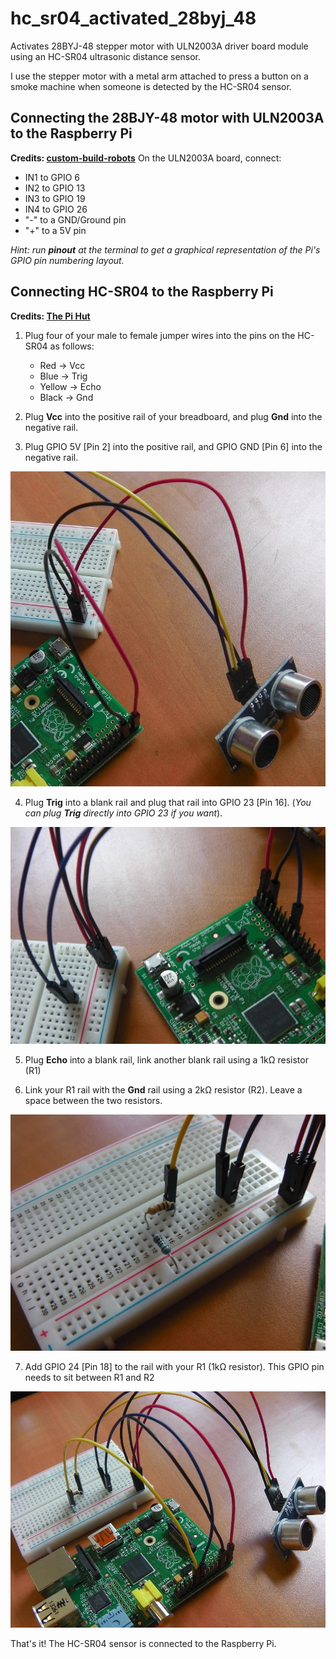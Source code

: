 # hc_sr04_activated_28byj_48
Activates 28BYJ-48 stepper motor with ULN2003A driver board module using an HC-SR04 ultrasonic distance sensor. 

I use the stepper motor with a metal arm attached to press a button on a smoke machine when someone is detected by the HC-SR04 sensor.

## Connecting the 28BJY-48 motor with ULN2003A to the Raspberry Pi
**Credits: [custom-build-robots](https://github.com/custom-build-robots/Stepper-motor-28BYJ-48-Raspberry-Pi/commit/d8f6b5f3ee4d6b22d3fe40d81d0be09287c97c89)**
On the ULN2003A board, connect:
- IN1 to GPIO 6
- IN2 to GPIO 13
- IN3 to GPIO 19
- IN4 to GPIO 26
- "-" to a GND/Ground pin
- "+" to a 5V pin

*Hint: run **pinout** at the terminal to get a graphical representation of the Pi's GPIO pin numbering layout.*

## Connecting HC-SR04 to the Raspberry Pi
**Credits: [The Pi Hut](https://thepihut.com/blogs/raspberry-pi-tutorials/hc-sr04-ultrasonic-range-sensor-on-the-raspberry-pi)**

1. Plug four of your male to female jumper wires into the pins on the HC-SR04 as follows:
   - Red -> Vcc
   - Blue -> Trig
   - Yellow -> Echo
   - Black -> Gnd

2. Plug **Vcc** into the positive rail of your breadboard, and plug **Gnd** into the negative rail.

3. Plug GPIO 5V [Pin 2] into the positive rail, and GPIO GND [Pin 6] into the negative rail.

![Alt text](https://github.com/frankenwino/hc_sr04_activated_28byj_48/raw/master/hc_sr04_activated_28byj_48/images/3.%20hc-sr04-tut-4_1024x1024.jpg)

4. Plug **Trig** into a blank rail and plug that rail into GPIO 23 [Pin 16]. (*You can plug **Trig** directly into GPIO 23 if you want*).

![Alt text](https://github.com/frankenwino/hc_sr04_activated_28byj_48/raw/master/hc_sr04_activated_28byj_48/images/4.%20hc-sr04-tut-5_1024x1024.jpg)

5. Plug **Echo** into a blank rail, link another blank rail using a 1kΩ resistor (R1)

6. Link your R1 rail with the **Gnd** rail using a 2kΩ resistor (R2). Leave a space between the two resistors.

![Alt text](https://github.com/frankenwino/hc_sr04_activated_28byj_48/raw/master/hc_sr04_activated_28byj_48/images/6.%20hc-sr04-tut-6_1024x1024.jpg)

7. Add GPIO 24 [Pin 18] to the rail with your R1 (1kΩ resistor). This GPIO pin needs to sit between R1 and R2

![Alt text](https://github.com/frankenwino/hc_sr04_activated_28byj_48/raw/master/hc_sr04_activated_28byj_48/images/8.%20hc-sr04-tut-8_1024x1024.jpg)

That's it! The HC-SR04 sensor is connected to the Raspberry Pi.
